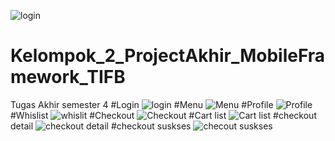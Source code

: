 ![login](https://user-images.githubusercontent.com/86245238/177677297-c956fe29-3d6c-4a56-a5fe-50953cce89c2.png)
# Kelompok_2_ProjectAkhir_MobileFramework_TIFB
Tugas Akhir semester 4
#Login
![login](https://user-images.githubusercontent.com/86245238/177677411-ef53a112-e4d4-4f43-8662-98afce820449.png)
#Menu
![Menu](https://user-images.githubusercontent.com/86245238/177677477-95244661-e189-4796-82bc-1454c66a9c60.png)
#Profile
![Profile](https://user-images.githubusercontent.com/86245238/177677560-1b459391-acf2-45e3-b564-533e039c451e.png)
#Whislist
![whislit](https://user-images.githubusercontent.com/86245238/177677609-bfb05a26-db34-4160-9aa7-c95f5e944698.png)
#Checkout
![Checkout](https://user-images.githubusercontent.com/86245238/177677663-0a13c5de-2898-43ac-8bc5-5a7ef611a8c1.png)
#Cart list
![Cart list](https://user-images.githubusercontent.com/86245238/177677692-f2612451-beac-4fe8-9a2f-b9bdee7c6d9c.png)
#checkout detail
![checkout detail](https://user-images.githubusercontent.com/86245238/177677727-e0b8c5c3-db3e-4fbd-95b9-644228049e4d.png)
#checkout suskses
![checout suskses](https://user-images.githubusercontent.com/86245238/177677766-5762627a-74ac-4973-a162-80944e6ce297.png)



